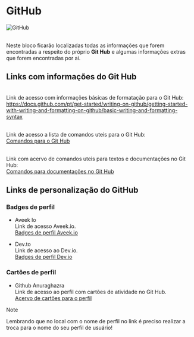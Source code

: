 # GitHub
 ![GitHub](https://miro.medium.com/v2/resize:fit:1100/1*CWFkh5z8oa6dZfn5_gkKKQ.jpeg)

<br> Neste bloco ficarão localizadas todas as informações que forem encontradas a respeito do próprio **Git Hub** e algumas informações extras que forem encontradas por ai. <br>

## Links com informações do Git Hub
<br> Link de acesso com informações básicas de formatação para o Git Hub: <br>
https://docs.github.com/pt/get-started/writing-on-github/getting-started-with-writing-and-formatting-on-github/basic-writing-and-formatting-syntax

<br> Link de acesso a lista de comandos uteis para o Git Hub: <br>
[Comandos para o Git Hub](https://gist.github.com/davidalves1/2f7cb1e58197ba6da0436512f508b21a)

<br> Link com acervo de comandos uteis para textos e documentações no Git Hub: <br>
[Comandos para documentações no Git Hub](https://github.com/adam-p/markdown-here/wiki/Markdown-Cheatsheet)

## Links de personalização do GitHub
### Badges de perfil
- Aveek Io
<br> Link de acesso Aveek.io. <br>
[Badges de perfil Aveek.io](https://home.aveek.io/GitHub-Profile-Badges/)

- Dev.to
  <br> Link de acesso ao Dev.io. <br>
[Badges de perfil Dev.io](https://dev.to/envoy_/150-badges-for-github-pnk)

### Cartões de perfil
- Github Anuraghazra
  <br> Link de acesso ao perfil com cartões de atividade no Git Hub.<br>
  [Acervo de cartões para o perfil](https://github.com/anuraghazra/github-readme-stats/blob/master/themes/README.md)

> [!NOTE]
> Lembrando que no local com o nome de perfil no link é preciso realizar a troca para o nome do seu perfil de usuário!




